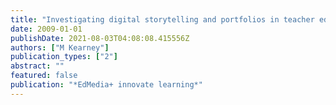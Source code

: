 ```yaml
---
title: "Investigating digital storytelling and portfolios in teacher education"
date: 2009-01-01
publishDate: 2021-08-03T04:08:08.415556Z
authors: ["M Kearney"]
publication_types: ["2"]
abstract: ""
featured: false
publication: "*EdMedia+ innovate learning*"
---
```


